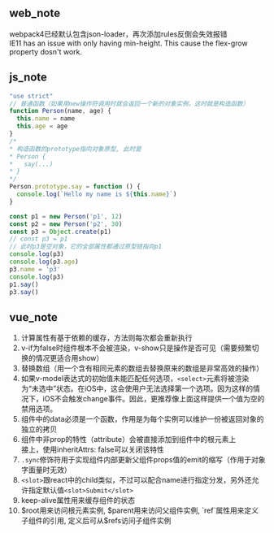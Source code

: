 ## web_note
webpack4已经默认包含json-loader，再次添加rules反倒会失效报错  
IE11 has an issue with only having min-height. This cause the flex-grow property dosn't work.
## js_note

```js
"use strict"
// 普通函数（如果用new操作符调用时就会返回一个新的对象实例，这时就是构造函数）
function Person(name, age) {
  this.name = name
  this.age = age
}
/*
* 构造函数的prototype指向对象原型, 此时是
* Person {
*   say(...)
* }
*/
Person.prototype.say = function () {
  console.log(`Hello my name is ${this.name}`)
}

const p1 = new Person('p1', 12)
const p2 = new Person('p2', 30)
const p3 = Object.create(p1)
// const p3 = p1
// 此时p3是空对象，它的全部属性都通过原型链指向p1
console.log(p3)
console.log(p3.age)
p3.name = 'p3'
console.log(p3)
p1.say()
p3.say()
```

## vue_note
1. 计算属性有基于依赖的缓存，方法则每次都会重新执行
1. v-if为false时组件根本不会被渲染，v-show只是操作是否可见（需要频繁切换的情况更适合用show）
1. 替换数组（用一个含有相同元素的数组去替换原来的数组是非常高效的操作）
1. 如果v-model表达式的初始值未能匹配任何选项，`<select>`元素将被渲染为“未选中”状态。在iOS中，这会使用户无法选择第一个选项。因为这样的情况下，iOS不会触发change事件。因此，更推荐像上面这样提供一个值为空的禁用选项。
1. 组件中的data必须是一个函数，作用是为每个实例可以维护一份被返回对象的独立的拷贝
1. 组件中非prop的特性（attribute）会被直接添加到组件中的根元素上  
接上，使用inheritAttrs: false可以关闭该特性
1. `.sync`修饰符用于实现组件内部更新父组件props值的emit的缩写（作用于对象字面量时无效）
1. `<slot>`跟react中的child类似，不过可以配合name进行指定分发，另外还允许指定默认值`<slot>Submit</slot>`
1. keep-alive属性用来缓存组件的状态
1. $root用来访问根元素实例, $parent用来访问父组件实例, `ref`属性用来定义子组件的引用, 定义后可从$refs访问子组件实例
